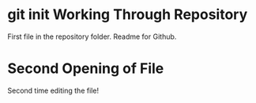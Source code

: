 # git init Working Through Repository
First file in the repository folder. Readme for Github.

# Second Opening of File
Second time editing the file!
